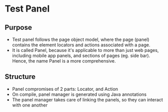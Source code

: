 # Test Panel

## Purpose

* Test panel follows the page object model, where the page \(panel\) contains the element locators and actions associated with a page.
* It is called Panel, because it's applicable to more than just web pages, including mobile app panels, and sections of pages \(eg. side bar\). Hence, the name Panel is a more comprehensive.

## Structure

* Panel compromises of 2 parts: Locator, and Action
* On compile, panel manager is generated using Java annotations
* The panel manager takes care of linking the panels, so they can interact with one another

